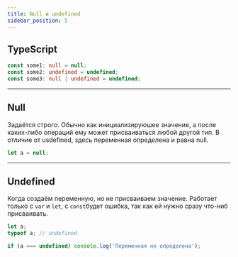 ```yaml
---
title: Null и undefined
sidebar_position: 5
---
```


## TypeScript

```ts
const some1: null = null;
const some2: undefined = undefined;
const some3: null | undefined = undefined;
```

---

## Null

Задаётся строго. Обычно как инициализируюшее значение, а после каких-либо операций ему может присваиваться любой другой тип. В отличие от usdefined, здесь переменная определена и равна null.

```js
let a = null;
```

---

## Undefined

Когда создаём переменную, но не присваиваем значение. Работает только с `var` и `let`, с `const`будет ошибка, так как ей нужно сразу что-ниб присваивать.

```js
let a;
typeof a; // undefined

if (a === undefined) console.log('Переменная не определена');
```
